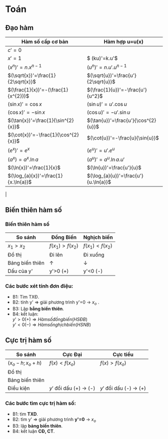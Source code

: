 # Toán
## Đạo hàm
|Hàm số cấp cơ bản| Hàm hợp u=u(x)|
|-------| -------|
|$c'=0$ | 
|$x'=1$ | $ (ku)'=k.u'$|
|$(x^{n})'=n.x^{n-1}$ |$(u^{n})'=n.u'.u^{n-1}$
|$(\sqrt{x})'=\frac{1}{2\sqrt{x}}$ | $(\sqrt{u})'=\frac{u'}{2\sqrt{u}}$
|$(\frac{1}{x})'=-(\frac{1}{x^{2}})$ |$(\frac{1}{u})'=-\frac{u'}{u^2}$
|$(\sin{x})'=\cos{x}$ |$(\sin{u})'=u'.\cos{u}$
|$(\cos{x})'=-\sin{x}$ |$(\cos{u})'=-u'.\sin{u}$
|$(\tan{x})'=\frac{1}{\sin^{2}{x}}$ | $(\tan{u})'=\frac{u'}{\cos^{2}{u}}$
|$(\cot{x})'=-\frac{1}{\cos^{2}{x}}$ | $(\cot{u})'=-\frac{u}{\sin{u}}$
|$(e^{x})'=e^{x}$|$(e^{u})'=u'.e^{u}$
|$(a^{x})=a^{x}.\ln{a}$|$(a^{u})'=a^{u}.\ln{a}.u'$
|$(\ln{x})'=\frac{1}{x}$|$(\ln{u})'=\frac{u'}{u}$
|$(\log_{a}{x})'=\frac{1}{x.\ln{a}}$|$(\log_{a}{u})'=\frac{u'}{u.\ln{a}}$
|

## Biến thiên hàm số

### Biến thiên hàm số
|So sánh| Đồng Biến| Nghịch biến|
|----|-----|----|
|$x_{1}>x_{2}$|$f(x_1)>f(x_2)$|$f(x_1)<f(x_2)$
|Đồ thị| Đi lên| Đi xuống
|Bảng biến thiên| &uarr;|&darr;
|Dấu của y'| y'>0 (+)| y'<0 (-) 
### Các bước xét tính đơn điệu:
 - B1: Tìm TXĐ. 
 - B2: tính y' $\Rightarrow$ giải phương trình y'=0 &rarr; $x_o$ .
 - B3: Lập __bẳng biển thiên__.
 - B4: kết luận:</br>
$y'>0 (+) \Rightarrow Hàm số đồng biến(HSĐB)$</br>
$y'<0 (-) \Rightarrow Hàm số nghịch biến(HSNB)$

## Cực trị hàm số
|So sánh| Cực Đại | Cực tiểu
|------|-----|-----|
($x_o-h;x_o+h$)|$f(x)<f(x_o)$|$f(x)>f(x_o)$
Đồ thị|
Bảng biến thiên|
Điều kiện| $y'$ đổi dấu (+) &rarr; (-)| $y'$ đổi dấu (-) &rarr; (+)|
### Các bước tìm cực trị hàm số:
 - B1: tìm **TXD**.
 - B2: tìm y' $\Rightarrow$ giải phương trình **y'=0** &rarr; $x_o$
 - B3: lập __bảng biến thiên__.
 - B4: kết luận **CĐ, CT**.

